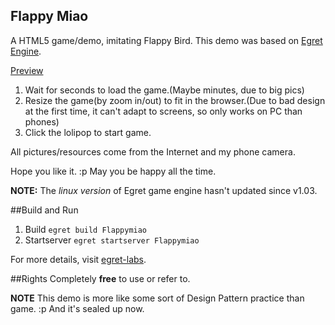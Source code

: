 Flappy Miao
-----------
A HTML5 game/demo, imitating Flappy Bird.
This demo was based on [Egret Engine][2].

[Preview][1]

1. Wait for seconds to load the game.(Maybe minutes, due to big pics)
2. Resize the game(by zoom in/out) to fit in the browser.(Due to bad design at the first time, it can't adapt to screens, so only works on PC than phones)
3. Click the lolipop to start game.

All pictures/resources come from the Internet and my phone camera.

Hope you like it. :p
May you be happy all the time.

**NOTE:** The *linux version* of Egret game engine hasn't updated since v1.03.

##Build and Run

1. Build
`egret build Flappymiao`
2. Startserver
`egret startserver Flappymiao`

For more details, visit [egret-labs][3].

##Rights
Completely **free** to use or refer to.

    
  [1]: http://210.30.97.149:3000/launcher/index.html
  [2]: http://www.egret.com/
  [3]: https://github.com/egret-labs/egret-core

**NOTE** This demo is more like some sort of Design Pattern practice than game. :p   And it's sealed up now.
